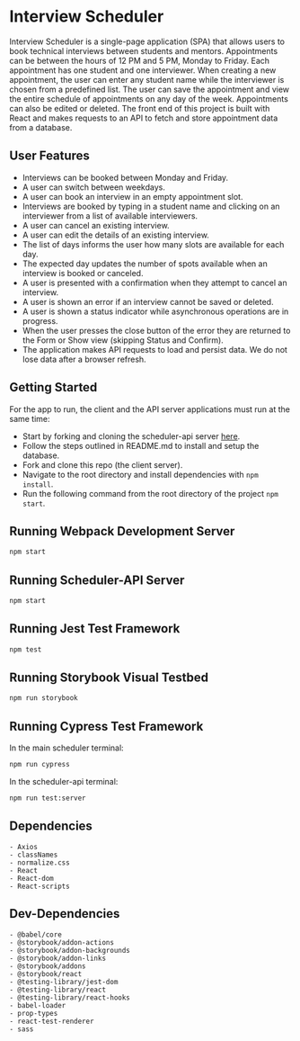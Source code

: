# Interview Scheduler

Interview Scheduler is a single-page application (SPA) that allows users to book technical interviews between students and mentors. Appointments can be between the hours of 12 PM and 5 PM, Monday to Friday. Each appointment has one student and one interviewer. When creating a new appointment, the user can enter any student name while the interviewer is chosen from a predefined list. The user can save the appointment and view the entire schedule of appointments on any day of the week. Appointments can also be edited or deleted. The front end of this project is built with React and makes requests to an API to fetch and store appointment data from a database.

## User Features
  
  - Interviews can be booked between Monday and Friday.
  - A user can switch between weekdays.
  - A user can book an interview in an empty appointment slot.
  - Interviews are booked by typing in a student name and clicking on an interviewer from a list of available interviewers.
  - A user can cancel an existing interview.
  - A user can edit the details of an existing interview.
  - The list of days informs the user how many slots are available for each day.
  - The expected day updates the number of spots available when an interview is booked or canceled.
  - A user is presented with a confirmation when they attempt to cancel an interview.
  - A user is shown an error if an interview cannot be saved or deleted.
  - A user is shown a status indicator while asynchronous operations are in progress.
  - When the user presses the close button of the error they are returned to the Form or Show view (skipping Status and Confirm).
  - The application makes API requests to load and persist data. We do not lose data after a browser refresh.

## Getting Started

For the app to run, the client and the API server applications must run at the same time:
  - Start by forking and cloning the scheduler-api server [here](https://github.com/lighthouse-labs/scheduler-api).
  - Follow the steps outlined in README.md to install and setup the database.
  - Fork and clone this repo (the client server).
  - Navigate to the root directory and install dependencies with `npm install`.
  - Run the following command from the root directory of the project `npm start`.

## Running Webpack Development Server

```sh
npm start
```

## Running Scheduler-API Server

```sh
npm start
```

## Running Jest Test Framework

```sh
npm test
```

## Running Storybook Visual Testbed

```sh
npm run storybook
```

## Running Cypress Test Framework

In the main scheduler terminal:
```sh
npm run cypress
```
In the scheduler-api terminal:
```sh
npm run test:server
```

## Dependencies

    - Axios
    - classNames
    - normalize.css
    - React
    - React-dom
    - React-scripts

## Dev-Dependencies

    - @babel/core
    - @storybook/addon-actions
    - @storybook/addon-backgrounds
    - @storybook/addon-links
    - @storybook/addons
    - @storybook/react
    - @testing-library/jest-dom
    - @testing-library/react
    - @testing-library/react-hooks
    - babel-loader
    - prop-types
    - react-test-renderer
    - sass

